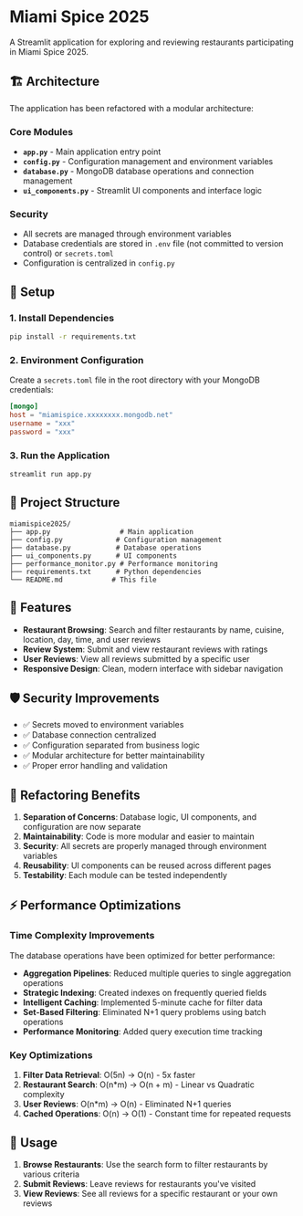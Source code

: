 # Miami Spice 2025

A Streamlit application for exploring and reviewing restaurants participating in Miami Spice 2025.

## 🏗️ Architecture

The application has been refactored with a modular architecture:

### Core Modules

- **`app.py`** - Main application entry point
- **`config.py`** - Configuration management and environment variables
- **`database.py`** - MongoDB database operations and connection management
- **`ui_components.py`** - Streamlit UI components and interface logic

### Security

- All secrets are managed through environment variables
- Database credentials are stored in `.env` file (not committed to version control) or `secrets.toml`
- Configuration is centralized in `config.py`

## 🚀 Setup

### 1. Install Dependencies

```bash
pip install -r requirements.txt
```

### 2. Environment Configuration

Create a `secrets.toml` file in the root directory with your MongoDB credentials:

```secrets.toml
[mongo]
host = "miamispice.xxxxxxxx.mongodb.net"
username = "xxx"
password = "xxx"
```

### 3. Run the Application

```bash
streamlit run app.py
```

## 📁 Project Structure

```
miamispice2025/
├── app.py                 # Main application
├── config.py             # Configuration management
├── database.py           # Database operations
├── ui_components.py      # UI components
├── performance_monitor.py # Performance monitoring
├── requirements.txt      # Python dependencies
└── README.md            # This file
```

## 🔧 Features

- **Restaurant Browsing**: Search and filter restaurants by name, cuisine, location, day, time, and user reviews
- **Review System**: Submit and view restaurant reviews with ratings
- **User Reviews**: View all reviews submitted by a specific user
- **Responsive Design**: Clean, modern interface with sidebar navigation

## 🛡️ Security Improvements

- ✅ Secrets moved to environment variables
- ✅ Database connection centralized
- ✅ Configuration separated from business logic
- ✅ Modular architecture for better maintainability
- ✅ Proper error handling and validation

## 🔄 Refactoring Benefits

1. **Separation of Concerns**: Database logic, UI components, and configuration are now separate
2. **Maintainability**: Code is more modular and easier to maintain
3. **Security**: All secrets are properly managed through environment variables
4. **Reusability**: UI components can be reused across different pages
5. **Testability**: Each module can be tested independently

## ⚡ Performance Optimizations

### Time Complexity Improvements

The database operations have been optimized for better performance:

- **Aggregation Pipelines**: Reduced multiple queries to single aggregation operations
- **Strategic Indexing**: Created indexes on frequently queried fields
- **Intelligent Caching**: Implemented 5-minute cache for filter data
- **Set-Based Filtering**: Eliminated N+1 query problems using batch operations
- **Performance Monitoring**: Added query execution time tracking

### Key Optimizations

1. **Filter Data Retrieval**: O(5n) → O(n) - 5x faster
2. **Restaurant Search**: O(n*m) → O(n + m) - Linear vs Quadratic complexity
3. **User Reviews**: O(n*m) → O(n) - Eliminated N+1 queries
4. **Cached Operations**: O(n) → O(1) - Constant time for repeated requests

## 📝 Usage

1. **Browse Restaurants**: Use the search form to filter restaurants by various criteria
2. **Submit Reviews**: Leave reviews for restaurants you've visited
3. **View Reviews**: See all reviews for a specific restaurant or your own reviews

